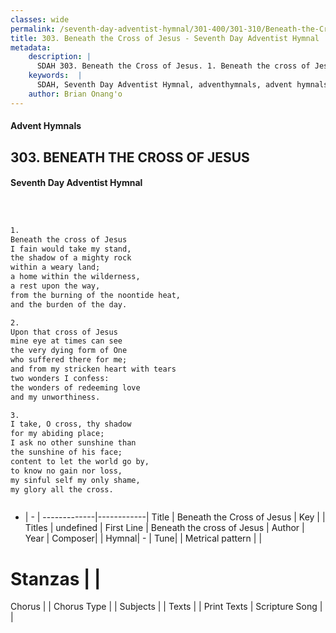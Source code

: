 ```yaml
---
classes: wide
permalink: /seventh-day-adventist-hymnal/301-400/301-310/Beneath-the-Cross-of-Jesus/
title: 303. Beneath the Cross of Jesus - Seventh Day Adventist Hymnal
metadata:
    description: |
      SDAH 303. Beneath the Cross of Jesus. 1. Beneath the cross of Jesus I fain would take my stand, the shadow of a mighty rock within a weary land; a home within the wilderness, a rest upon the way, from the burning of the noontide heat, and the burden of the day.
    keywords:  |
      SDAH, Seventh Day Adventist Hymnal, adventhymnals, advent hymnals, Beneath the Cross of Jesus, Beneath the cross of Jesus 
    author: Brian Onang'o
---
```


#### Advent Hymnals
## 303. BENEATH THE CROSS OF JESUS
#### Seventh Day Adventist Hymnal

```txt



1.
Beneath the cross of Jesus
I fain would take my stand,
the shadow of a mighty rock
within a weary land;
a home within the wilderness,
a rest upon the way,
from the burning of the noontide heat,
and the burden of the day.

2.
Upon that cross of Jesus
mine eye at times can see
the very dying form of One
who suffered there for me;
and from my stricken heart with tears
two wonders I confess:
the wonders of redeeming love
and my unworthiness.

3.
I take, O cross, thy shadow
for my abiding place;
I ask no other sunshine than
the sunshine of his face;
content to let the world go by,
to know no gain nor loss,
my sinful self my only shame,
my glory all the cross.



```

- |   -  |
-------------|------------|
Title | Beneath the Cross of Jesus |
Key |  |
Titles | undefined |
First Line | Beneath the cross of Jesus |
Author | 
Year | 
Composer|  |
Hymnal|  - |
Tune|  |
Metrical pattern | |
# Stanzas |  |
Chorus |  |
Chorus Type |  |
Subjects |  |
Texts |  |
Print Texts | 
Scripture Song |  |
  
